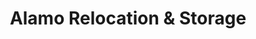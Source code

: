 ---
title: "Alamo Relocation & Storage"
url: /san-antonio/alamo-relocation-and-storage/
shop: storage rental
---
